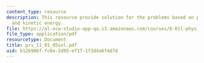 ```yaml
---
content_type: resource
description: This resource provide solution for the problems based on potential energy
  and kinetic energy.
file: https://ol-ocw-studio-app-qa.s3.amazonaws.com/courses/8-01l-physics-i-classical-mechanics-fall-2005/b12b906ffc6e2d95ef171f3d4a6f4d7d_prs_11_01_05sol.pdf
file_type: application/pdf
resourcetype: Document
title: prs_11_01_05sol.pdf
uid: b12b906f-fc6e-2d95-ef17-1f3d4a6f4d7d
---
```

